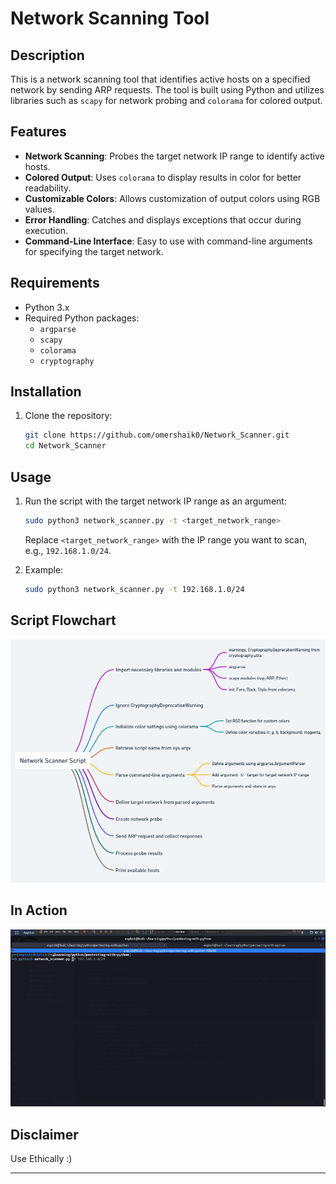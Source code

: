 # Network Scanning Tool

## Description

This is a network scanning tool that identifies active hosts on a specified network by sending ARP requests. The tool is built using Python and utilizes libraries such as `scapy` for network probing and `colorama` for colored output.

## Features

- **Network Scanning**: Probes the target network IP range to identify active hosts.
- **Colored Output**: Uses `colorama` to display results in color for better readability.
- **Customizable Colors**: Allows customization of output colors using RGB values.
- **Error Handling**: Catches and displays exceptions that occur during execution.
- **Command-Line Interface**: Easy to use with command-line arguments for specifying the target network.

## Requirements

- Python 3.x
- Required Python packages:
  - `argparse`
  - `scapy`
  - `colorama`
  - `cryptography`

## Installation

1. Clone the repository:
   ```sh
   git clone https://github.com/omershaik0/Network_Scanner.git
   cd Network_Scanner
   ```

## Usage

1. Run the script with the target network IP range as an argument:
   ```sh
   sudo python3 network_scanner.py -t <target_network_range>
   ```

   Replace `<target_network_range>` with the IP range you want to scan, e.g., `192.168.1.0/24`.

2. Example:
   ```sh
   sudo python3 network_scanner.py -t 192.168.1.0/24
   ```

## Script Flowchart

 ![ Alt Text](https://github.com/omershaik0/Network_Scanner/blob/main/network_scanner_flowchart.png)

## In Action

 ![ Alt Text](https://github.com/omershaik0/Network_Scanner/blob/main/network_scanner.gif)

## Disclaimer

Use Ethically :)

---
